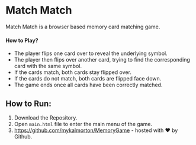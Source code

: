 # Match Match

Match Match is a browser based memory card matching game.

#### How to Play?

* The player flips one card over to reveal the underlying symbol.
* The player then flips over another card, trying to find the corresponding card with the same symbol.
* If the cards match, both cards stay flipped over.
* If the cards do not match, both cards are flipped face down.
* The game ends once all cards have been correctly matched.


## How to Run:

1. Download the Repository.
2. Open `main.html` file to enter the main menu of the game.
3. https://github.com/mykalmorton/MemoryGame - hosted with ♥ by Github.


